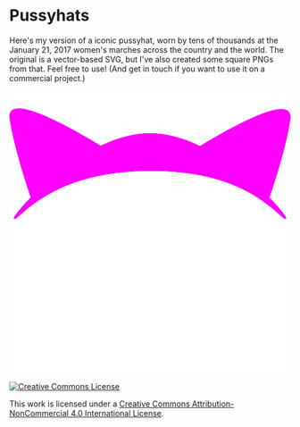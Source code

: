 # Pussyhats

Here's my version of a iconic pussyhat, worn by tens of thousands at the January 21, 2017 women's marches across the country and the world. The original is a vector-based SVG, but I've also created some square PNGs from that. Feel free to use! (And get in touch if you want to use it on a commercial project.)

![](./pussyhat.png)


[![Creative Commons License](https://i.creativecommons.org/l/by-nc/4.0/88x31.png)](http://creativecommons.org/licenses/by-nc/4.0/)

This work is licensed under a [Creative Commons Attribution-NonCommercial 4.0 International License](http://creativecommons.org/licenses/by-nc/4.0/).
